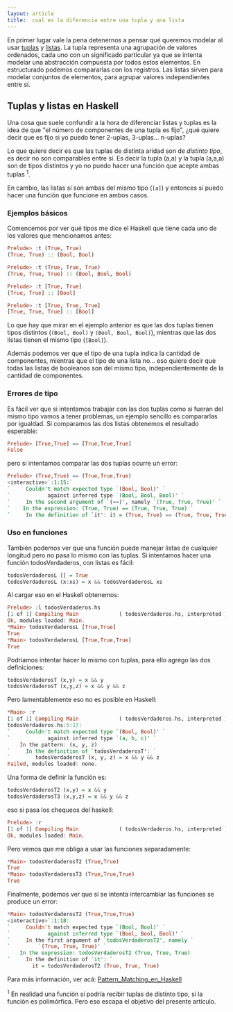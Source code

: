 ```yaml
---
layout: article
title:  cual es la diferencia entre una tupla y una lista 
---
```


En primer lugar vale la pena detenernos a pensar qué queremos modelar al usar [tuplas](tipos-de-haskell-tuplas.html) y [listas](tipos-de-haskell-listas-y-strings.html). La tupla representa una agrupación de valores ordenados, cada uno con un significado particular ya que se intenta modelar una abstracción compuesta por todos estos elementos. En estructurado podemos compararlas con los registros. Las listas sirven para modelar conjuntos de elementos, para agrupar valores independientes entre sí.

Tuplas y listas en Haskell
--------------------------

Una cosa que suele confundir a la hora de diferenciar listas y tuplas es la idea de que "el número de componentes de una tupla es fijo", ¿qué quiere decir que es fijo si yo puedo tener 2-uplas, 3-uplas... n-uplas?

Lo que quiere decir es que las tuplas de distinta aridad son de *distinto tipo*, es decir no son comparables entre sí. Es decir la tupla (a,a) y la tupla (a,a,a) son de tipos distintos y yo no puedo hacer una función que acepte ambas tuplas <sup>1</sup>.

En cambio, las listas sí son ambas del mismo tipo (`[a]`) y entonces sí puedo hacer una función que funcione en ambos casos.

### Ejemplos básicos

Comencemos por ver qué tipos me dice el Haskell que tiene cada uno de los valores que mencionamos antes:

```Haskell
Prelude> :t (True, True)
(True, True) :: (Bool, Bool)

Prelude> :t (True, True, True)
(True, True, True) :: (Bool, Bool, Bool)

Prelude> :t [True, True]
[True, True] :: [Bool]

Prelude> :t [True, True, True]
[True, True, True] :: [Bool]
```

Lo que hay que mirar en el ejemplo anterior es que las dos tuplas tienen tipos distintos (`(Bool, Bool)` y `(Bool, Bool, Bool)`), mientras que las dos listas tienen el mismo tipo (`[Bool]`).

Además podemos ver que el tipo de una tupla indica la cantidad de componentes, mientras que el tipo de una lista no... eso quiere decir que todas las listas de booleanos son del mismo tipo, independientemente de la cantidad de componentes.

### Errores de tipo

Es fácil ver que si intentamos trabajar con las dos tuplas como si fueran del mismo tipo vamos a tener problemas, un ejemplo sencillo es compararlas por igualdad. Si comparamos las dos listas obtenemos el resultado esperable:

```Haskell
Prelude> [True,True] == [True,True,True]
False
```

pero si intentamos comparar las dos tuplas ocurre un error:

```Haskell
Prelude> (True,True) == (True,True,True)
<interactive>`:1:15:`
`     Couldn't match expected type `(Bool, Bool)' `
`            against inferred type `(Bool, Bool, Bool)' `
`     In the second argument of `(==)', namely `(True, True, True)' `
`    In the expression: (True, True) == (True, True, True) `
`     In the definition of `it': it = (True, True) == (True, True, True) `
```

### Uso en funciones

También podemos ver que una función puede manejar listas de cualquier longitud pero no pasa lo mismo con las tuplas. Si intentamos hacer una función todosVerdaderos, con listas es fácil:

```Haskell
todosVerdaderosL [] = True
todosVerdaderosL (x:xs) = x && todosVerdaderosL xs
```

Al cargar eso en el Haskell obtenemos:

```Haskell
Prelude> :l todosVerdaderos.hs
[1 of 1] Compiling Main             ( todosVerdaderos.hs, interpreted )
Ok, modules loaded: Main.
*Main> todosVerdaderosL [True,True]
True
*Main> todosVerdaderosL [True,True,True]
True
```

Podríamos intentar hacer lo mismo con tuplas, para ello agrego las dos definiciones:

```Haskell
todosVerdaderosT (x,y) = x && y
todosVerdaderosT (x,y,z) = x && y && z
```

Pero lamentablemente eso no es posible en Haskell:

```Haskell
*Main> :r
[1 of 1] Compiling Main             ( todosVerdaderos.hs, interpreted )
todosVerdaderos.hs:5:17:
`     Couldn't match expected type `(Bool, Bool)' `
`            against inferred type `(a, b, c)' `
    In the pattern: (x, y, z)
`     In the definition of `todosVerdaderosT': `
`        todosVerdaderosT (x, y, z) = x && y && z
Failed, modules loaded: none.
```

Una forma de definir la función es:

```Haskell
todosVerdaderosT2 (x,y) = x && y
todosVerdaderosT3 (x,y,z) = x && y && z
```

eso si pasa los chequeos del haskell:

```Haskell
Prelude> :r
[1 of 1] Compiling Main             ( todosVerdaderos.hs, interpreted )
Ok, modules loaded: Main.
```

Pero vemos que me obliga a usar las funciones separadamente:

```Haskell
*Main> todosVerdaderosT2 (True,True)
True
*Main> todosVerdaderosT3 (True,True,True)
True
```

Finalmente, podemos ver que si se intenta intercambiar las funciones se produce un error:

```Haskell
*Main> todosVerdaderosT2 (True,True,True)
<interactive>`:1:18:
`     Couldn't match expected type `(Bool, Bool)' `
`            against inferred type `(Bool, Bool, Bool)' `
`     In the first argument of `todosVerdaderosT2', namely `
`         `(True, True, True)' `
    In the expression: todosVerdaderosT2 (True, True, True)
`     In the definition of `it': `
        it = todosVerdaderosT2 (True, True, True)
```

Para más información, ver acá: [Pattern\_Matching\_en\_Haskell](pattern-matching-en-haskell.html)

<sup>1</sup> En realidad una función sí podría recibir tuplas de distinto tipo, si la función es polimórfica. Pero eso escapa el objetivo del presente artículo.
